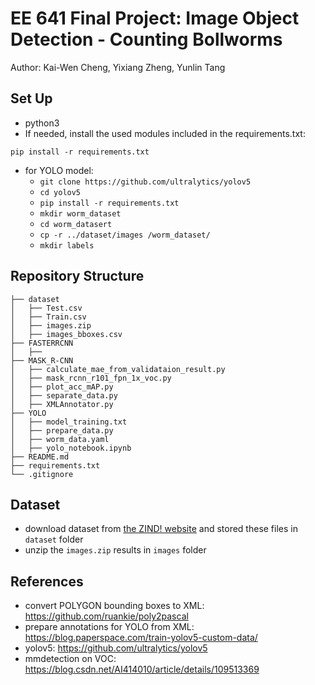 # EE 641 Final Project: Image Object Detection - Counting Bollworms
Author: Kai-Wen Cheng, Yixiang Zheng, Yunlin Tang

## Set Up
- python3
- If needed, install the used modules included in the requirements.txt:
```
pip install -r requirements.txt
```
- for YOLO model:
  - ```git clone https://github.com/ultralytics/yolov5```
  - ```cd yolov5```
  - ```pip install -r requirements.txt```
  - ```mkdir worm_dataset```
  - ```cd worm_datasert```
  - ```cp -r ../dataset/images /worm_dataset/```
  - ```mkdir labels```

## Repository Structure
```
├── dataset
│   ├── Test.csv
│   ├── Train.csv
│   ├── images.zip
│   ├── images_bboxes.csv
├── FASTERRCNN
│   ├── 
├── MASK_R-CNN
│   ├── calculate_mae_from_validataion_result.py
│   ├── mask_rcnn_r101_fpn_1x_voc.py
│   ├── plot_acc_mAP.py
│   ├── separate_data.py
│   ├── XMLAnnotator.py
├── YOLO
│   ├── model_training.txt
│   ├── prepare_data.py
│   ├── worm_data.yaml
│   ├── yolo_notebook.ipynb
├── README.md
├── requirements.txt
└── .gitignore
```

## Dataset
- download dataset from [the ZIND! website](https://zindi.africa/competitions/wadhwani-ai-bollworm-counting-challenge/data) and stored these files in `dataset` folder
- unzip the `images.zip` results in `images` folder

## References
- convert POLYGON bounding boxes to XML: https://github.com/ruankie/poly2pascal
- prepare annotations for YOLO from XML: https://blog.paperspace.com/train-yolov5-custom-data/
- yolov5: https://github.com/ultralytics/yolov5
- mmdetection on VOC: https://blog.csdn.net/AI414010/article/details/109513369


